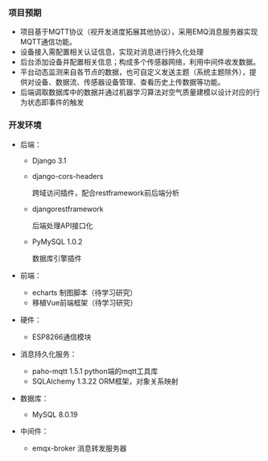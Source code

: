 ### 项目预期

- 项目基于MQTT协议（视开发进度拓展其他协议），采用EMQ消息服务器实现MQTT通信功能。
- 设备接入需配置相关认证信息，实现对消息进行持久化处理
- 后台添加设备并配置相关信息；构成多个传感器网络，利用中间件收发数据。
- 平台动态监测来自各节点的数据，也可自定义发送主题（系统主题除外），提供对设备、数据流、传感器设备管理、查看历史上传数据等功能。
- 后端调取数据库中的数据并通过机器学习算法对空气质量建模以设计对应的行为状态即事件的触发

### 开发环境

* 后端：
  * Django                         3.1
  
  * django-cors-headers  
  
    跨域访问插件，配合restframework前后端分析
  
  * djangorestframework   
  
    后端处理API接口化
  
  * PyMySQL               1.0.2
  
    数据库引擎插件
* 前端：
  * echarts 制图脚本（待学习研究）
  * 移植Vue前端框架（待学习研究）
* 硬件：
  
  * ESP8266通信模块
* 消息持久化服务：
  * paho-mqtt             1.5.1     python端的mqtt工具库
  * SQLAlchemy           1.3.22  ORM框架，对象关系映射
* 数据库：
  
  * MySQL             8.0.19
* 中间件：
  
  * emqx-broker  消息转发服务器          
